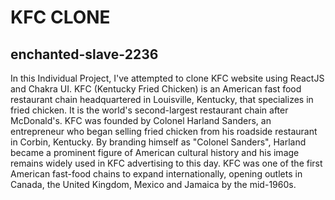 # KFC CLONE
## enchanted-slave-2236
In this Individual Project, I've attempted to clone KFC website using ReactJS and Chakra UI.
KFC (Kentucky Fried Chicken) is an American fast food restaurant chain headquartered in Louisville, Kentucky, that specializes in fried chicken. It is the world's second-largest restaurant chain after McDonald's. KFC was founded by Colonel Harland Sanders, an entrepreneur who began selling fried chicken from his roadside restaurant in Corbin, Kentucky. By branding himself as "Colonel Sanders", Harland became a prominent figure of American cultural history and his image remains widely used in KFC advertising to this day. KFC was one of the first American fast-food chains to expand internationally, opening outlets in Canada, the United Kingdom, Mexico and Jamaica by the mid-1960s. 
